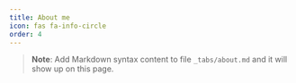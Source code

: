 ```yaml
---
title: About me
icon: fas fa-info-circle
order: 4
---
```



> **Note**: Add Markdown syntax content to file `_tabs/about.md` and it will show up on this page.
